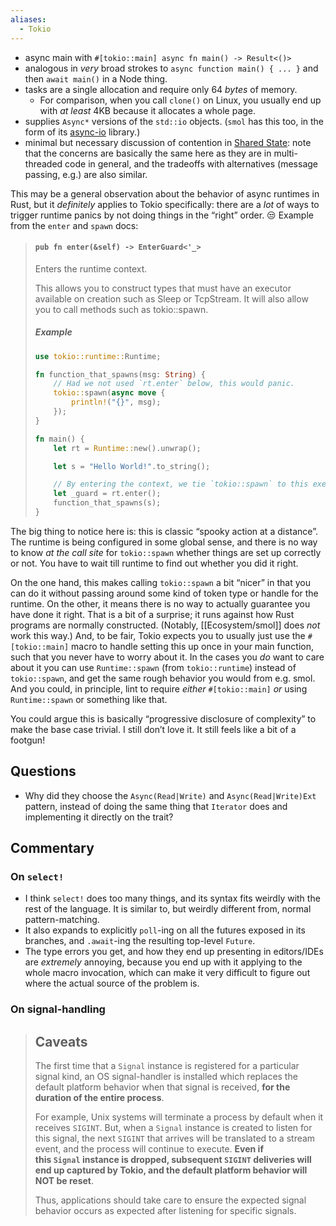 ```yaml
---
aliases:
  - Tokio
---
```

- async main with `#[tokio::main] async fn main() -> Result<()>`
- analogous in *very* broad strokes to `async function main() { ... }` and then `await main()` in a Node thing.
- tasks are a single allocation and require only 64 *bytes* of memory.
    - For comparison, when you call `clone()` on Linux, you usually end up with *at least* 4KB because it allocates a whole page.
- supplies `Async*` versions of the `std::io` objects. (`smol` has this too, in the form of its [async-io](https://github.com/smol-rs/async-io) library.)
- minimal but necessary discussion of contention in [Shared State](https://tokio.rs/tokio/tutorial/shared-state): note that the concerns are basically the same here as they are in multi-threaded code in general, and the tradeoffs with alternatives (message passing, e.g.) are also similar.

This may be a general observation about the behavior of async runtimes in Rust, but it *definitely* applies to Tokio specifically: there are a *lot* of ways to trigger runtime panics by not doing things in the “right” order. 😒 Example from the `enter` and `spawn` docs:

> #### `pub fn enter(&self) -> EnterGuard<'_>`
> 
> Enters the runtime context.
> 
> This allows you to construct types that must have an executor available on creation such as Sleep or TcpStream. It will also allow you to call methods such as tokio::spawn.
>
> ##### Example
> 
> ```rust
> use tokio::runtime::Runtime;
> 
> fn function_that_spawns(msg: String) {
>     // Had we not used `rt.enter` below, this would panic.
>     tokio::spawn(async move {
>         println!("{}", msg);
>     });
> }
> 
> fn main() {
>     let rt = Runtime::new().unwrap();
> 
>     let s = "Hello World!".to_string();
> 
>     // By entering the context, we tie `tokio::spawn` to this executor.
>     let _guard = rt.enter();
>     function_that_spawns(s);
> }
> ```

The big thing to notice here is: this is classic “spooky action at a distance”. The runtime is being configured in some global sense, and there is no way to know *at the call site* for `tokio::spawn` whether things are set up correctly or not. You have to wait till runtime to find out whether you did it right.

On the one hand, this makes calling `tokio::spawn` a bit “nicer” in that you can do it without passing around some kind of token type or handle for the runtime. On the other, it means there is no way to actually guarantee you have done it right. That is a bit of a surprise; it runs against how Rust programs are normally constructed. (Notably, [[Ecosystem/smol]] does *not* work this way.) And, to be fair, Tokio expects you to usually just use the `#[tokio::main]`  macro to handle setting this up once in your main function, such that you never have to worry about it. In the cases you *do* want to care about it you can use `Runtime::spawn` (from `tokio::runtime`) instead of `tokio::spawn`, and get the same rough behavior you would from e.g. smol. And you could, in principle, lint to require *either* `#[tokio::main]` *or* using `Runtime::spawn` or something like that.

You could argue this is basically “progressive disclosure of complexity” to make the base case trivial. I still don’t love it. It still feels like a bit of a footgun!

## Questions

- Why did they choose the `Async(Read|Write)` and `Async(Read|Write)Ext` pattern, instead of doing the same thing that `Iterator` does and implementing it directly on the trait?

## Commentary

### On `select!`

- I think `select!` does too many things, and its syntax fits weirdly with the rest of the language. It is similar to, but weirdly different from, normal pattern-matching.
- It also expands to explicitly `poll`-ing on all the futures exposed in its branches, and `.await`-ing the resulting top-level `Future`.
- The type errors you get, and how they end up presenting in editors/IDEs are *extremely* annoying, because you end up with it applying to the whole macro invocation, which can make it very difficult to figure out where the actual source of the problem is.

### On signal-handling

> ## Caveats
> 
> The first time that a `Signal` instance is registered for a particular signal kind, an OS signal-handler is installed which replaces the default platform behavior when that signal is received, **for the duration of the entire process**.
> 
> For example, Unix systems will terminate a process by default when it receives `SIGINT`. But, when a `Signal` instance is created to listen for this signal, the next `SIGINT` that arrives will be translated to a stream event, and the process will continue to execute. **Even if this `Signal` instance is dropped, subsequent `SIGINT` deliveries will end up captured by Tokio, and the default platform behavior will NOT be reset**.
> 
> Thus, applications should take care to ensure the expected signal behavior occurs as expected after listening for specific signals.